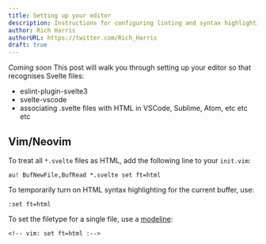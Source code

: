 ```yaml
---
title: Setting up your editor
description: Instructions for configuring linting and syntax highlighting
author: Rich Harris
authorURL: https://twitter.com/Rich_Harris
draft: true
---
```


*Coming soon* This post will walk you through setting up your editor so that recognises Svelte files:

* eslint-plugin-svelte3
* svelte-vscode
* associating .svelte files with HTML in VSCode, Sublime, Atom, etc etc etc

## Vim/Neovim

To treat all `*.svelte` files as HTML, add the following line to your `init.vim`:

    au! BufNewFile,BufRead *.svelte set ft=html

To temporarily turn on HTML syntax highlighting for the current buffer, use:

    :set ft=html

To set the filetype for a single file, use a [modeline](https://vim.fandom.com/wiki/Modeline_magic):

    <!-- vim: set ft=html :-->
